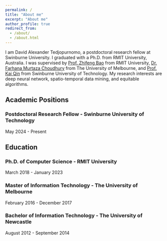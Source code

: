 ```yaml
---
permalink: /
title: "About me"
excerpt: "About me"
author_profile: true
redirect_from: 
  - /about/
  - /about.html
---
```


I am David Alexander Tedjopurnomo, a postdoctoral research fellow at Swinburne University. I graduated with a Ph.D. from RMIT University, Australia. I was supervised by <a href="https://baozhifeng.net">Prof. Zhifeng Bao</a> from RMIT University, <a href="https://sites.google.com/site/farhanamc/">Dr. Farhana Murtaza Choudhury</a> from The University of Melbourne, and <a href="http://www.alexkaiqin.org/">Prof. Kai Qin</a> from Swinburne University of Technology. My research interests are deep neural network, spatio-temporal data mining, and equitable algorithms.

## Academic Positions

### Postdoctoral Research Fellow - Swinburne University of Technology

May 2024 - Present


## Education 

### Ph.D. of Computer Science - RMIT University 
March 2018 - January 2023

### Master of Information Technology - The University of Melbourne 
February 2016 - December 2017

### Bachelor of Information Technology - The University of Newcastle
August 2012 - September 2014
